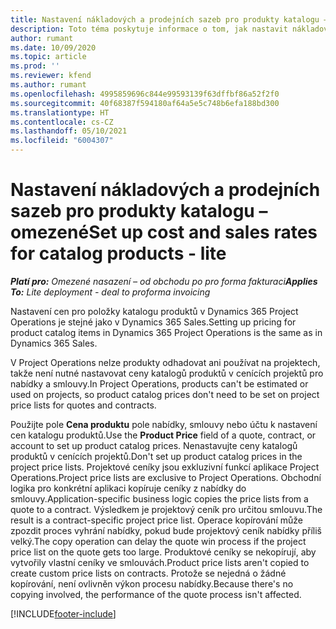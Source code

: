```yaml
---
title: Nastavení nákladových a prodejních sazeb pro produkty katalogu – omezené
description: Toto téma poskytuje informace o tom, jak nastavit nákladové a prodejní sazby u položek v katalogu produktů.
author: rumant
ms.date: 10/09/2020
ms.topic: article
ms.prod: ''
ms.reviewer: kfend
ms.author: rumant
ms.openlocfilehash: 4995859696c844e99593139f63dffbf86a52f2f0
ms.sourcegitcommit: 40f68387f594180af64a5e5c748b6efa188bd300
ms.translationtype: HT
ms.contentlocale: cs-CZ
ms.lasthandoff: 05/10/2021
ms.locfileid: "6004307"
---
```

# <a name="set-up-cost-and-sales-rates-for-catalog-products---lite"></a><span data-ttu-id="daaf1-103">Nastavení nákladových a prodejních sazeb pro produkty katalogu – omezené</span><span class="sxs-lookup"><span data-stu-id="daaf1-103">Set up cost and sales rates for catalog products - lite</span></span>

<span data-ttu-id="daaf1-104">_**Platí pro:** Omezené nasazení – od obchodu po pro forma fakturaci_</span><span class="sxs-lookup"><span data-stu-id="daaf1-104">_**Applies To:** Lite deployment - deal to proforma invoicing_</span></span>


<span data-ttu-id="daaf1-105">Nastavení cen pro položky katalogu produktů v Dynamics 365 Project Operations je stejné jako v Dynamics 365 Sales.</span><span class="sxs-lookup"><span data-stu-id="daaf1-105">Setting up pricing for product catalog items in Dynamics 365 Project Operations is the same as in Dynamics 365 Sales.</span></span>

<span data-ttu-id="daaf1-106">V Project Operations nelze produkty odhadovat ani používat na projektech, takže není nutné nastavovat ceny katalogů produktů v cenících projektů pro nabídky a smlouvy.</span><span class="sxs-lookup"><span data-stu-id="daaf1-106">In Project Operations, products can't be estimated or used on projects, so product catalog prices don't need to be set on project price lists for quotes and contracts.</span></span>

<span data-ttu-id="daaf1-107">Použijte pole **Cena produktu** pole nabídky, smlouvy nebo účtu k nastavení cen katalogu produktů.</span><span class="sxs-lookup"><span data-stu-id="daaf1-107">Use the **Product Price** field of a quote, contract, or account to set up product catalog prices.</span></span> <span data-ttu-id="daaf1-108">Nenastavujte ceny katalogů produktů v cenících projektů.</span><span class="sxs-lookup"><span data-stu-id="daaf1-108">Don't set up product catalog prices in the project price lists.</span></span> <span data-ttu-id="daaf1-109">Projektové ceníky jsou exkluzivní funkcí aplikace Project Operations.</span><span class="sxs-lookup"><span data-stu-id="daaf1-109">Project price lists are exclusive to Project Operations.</span></span> <span data-ttu-id="daaf1-110">Obchodní logika pro konkrétní aplikaci kopíruje ceníky z nabídky do smlouvy.</span><span class="sxs-lookup"><span data-stu-id="daaf1-110">Application-specific business logic copies the price lists from a quote to a contract.</span></span> <span data-ttu-id="daaf1-111">Výsledkem je projektový ceník pro určitou smlouvu.</span><span class="sxs-lookup"><span data-stu-id="daaf1-111">The result is a contract-specific project price list.</span></span> <span data-ttu-id="daaf1-112">Operace kopírování může zpozdit proces vyhrání nabídky, pokud bude projektový ceník nabídky příliš velký.</span><span class="sxs-lookup"><span data-stu-id="daaf1-112">The copy operation can delay the quote win process if the project price list on the quote gets too large.</span></span> <span data-ttu-id="daaf1-113">Produktové ceníky se nekopírují, aby vytvořily vlastní ceníky ve smlouvách.</span><span class="sxs-lookup"><span data-stu-id="daaf1-113">Product price lists aren't copied to create custom price lists on contracts.</span></span> <span data-ttu-id="daaf1-114">Protože se nejedná o žádné kopírování, není ovlivněn výkon procesu nabídky.</span><span class="sxs-lookup"><span data-stu-id="daaf1-114">Because there's no copying involved, the performance of the quote process isn't affected.</span></span>


[!INCLUDE[footer-include](../../includes/footer-banner.md)]
